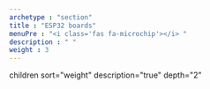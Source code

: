 ```yaml
---
archetype : "section"
title : "ESP32 boards"
menuPre : "<i class='fas fa-microchip'></i> "
description : " "
weight : 3
---
```

children sort="weight" description="true" depth="2"
